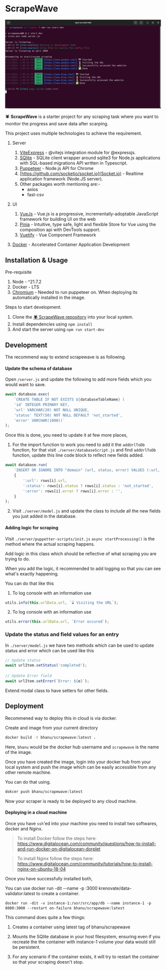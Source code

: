 # ScrapeWave

![scrapewave terminal image](scrapewave.png)

🕷️ **ScrapeWave** is a starter project for any scraping task where you want to monitor the progress and save data after scarping.

This project uses multiple technologies to achieve the requirement.

1. Server
    1. [ViteExpress](https://github.com/szymmis/vite-express) - @vitejs integration module for @expressjs.
    2. [SQlite](https://github.com/kriasoft/node-sqlite) - SQLite client wrapper around sqlite3 for Node.js applications with SQL-based migrations API written in Typescript.
    3. [Puppeteer](https://github.com/puppeteer/puppeteer) - Node.js API for Chrome
    4. [https://github.com/socketio/socket.io](Socket.io) - Realtime application framework (Node.JS server).
    5. Other packages worth mentioning are:-
    	- axios
		- fast-csv
2. UI
    1. [VueJs](https://vuejs.org/) - Vue.js is a progressive, incrementally-adoptable JavaScript framework for building UI on the web
    2. [Pinia](https://pinia.vuejs.org/) - Intuitive, type safe, light and flexible Store for Vue using the composition api with DevTools support.
    3. [Vuetify](https://vuetifyjs.com/en/getting-started/installation/) - Vue Component Framework

3. [Docker](https://www.docker.com/) - Accelerated Container Application Development

## Installation & Usage

Pre-requisite

1. Node - ^21.7.2
2. Docker - LTS
3. [Chromium](https://www.chromium.org/getting-involved/download-chromium/) - Needed to run puppeteer on. When deploying its automatically installed in the image.

Steps to start development.

1. Clone the [🕷️ ScrapeWave repository](https://github.com/git-bhanu/scrapewave) into your local system.
2. Install dependencies using `npm install`
3. And start the server using `npm run start-dev`

## Development

The recommend way to extend scrapewave is as following.

#### Update the schema of database

Open `/server.js` and update the following to add more fields which you would want to save. 

```js
await database.exec(
    `CREATE TABLE IF NOT EXISTS ${databaseTableName} (
    'id' INTEGER PRIMARY KEY,
    'url' VARCHAR(20) NOT NULL UNIQUE,
    'status' TEXT(50) NOT NULL DEFAULT 'not_started',
    'error' VARCHAR(1000))`
);
```

Once this is done, you need to update it at few more places,

1. For the import function to work you need to add it the `addUrlToDb` function, for that visit `./server/databaseScript.js` and find `addUrlToDb` function, update this line code block to reflect new fields added.

```js
await database.run(
    'INSERT OR IGNORE INTO "domain" (url, status, error) VALUES (:url, :status, :error)',
    {
        ':url': rows[i].url,
        ':status': rows[i].status ? rows[i].status : 'not_started',
        ':error': rows[i].error ? rows[i].error : '',
    }
);
```

2. Visit `./server/model.js` and update the class to include all the new fields you just added in the database.


#### Adding logic for scraping

Visit `./server/puppetter-scripts/init.js` `async startProcessing()` is the method where the actual scraping happens.

Add logic in this class which should be reflective of what scraping you are trying to do.

When you add the logic, it recommended to add logging so that you can see what's exactly happening.

You can do that like this

1. To log console with an information use 
```js
utils.info(this.urlData.url, `⌛ Visiting the URL`);
```
2. To log console with an information use 
```js
utils.error(this.urlData.url, `Error occured`);
``` 

### Update the status and field values for an entry

In `./server/model.js` we have two methods which can be used to update status and error which can be used like this

```js
// Update status
await urlItem.setStatus('completed');

// Update Error field
await urlItem.setError(`Error: ${e}`);
```

Extend modal class to have setters for other fields.


## Deployment

Recommened way to deploy this in cloud is via docker.

Create and image from your current directory

```bash
docker build -t bhanu/scrapewave:latest .
```
Here, `bhanu` would be the docker hub username and `scrapewave` is the name of the image.

Once you have created the image, login into your docker hub from your local system and push the image which can be easily accessible from any other remote machine.

You can do that using.

```bash
dokcer push bhanu/scrapewave:latest
```

Now your scraper is ready to be deployed to any cloud machine.

#### Deploying in a cloud machine

Once you have `ssh`'ed into your machine you need to install two softwares, docker and Nginx.

> To install Docker follow the steps here:
> https://www.digitalocean.com/community/questions/how-to-install-and-run-docker-on-digitalocean-dorplet

> To install Nginx follow the steps here:
> https://www.digitalocean.com/community/tutorials/how-to-install-nginx-on-ubuntu-18-04

Once you have successfully installed both,

You can use docker run -dit --name <instance-name> -p <port>:3000 krenovate/data-validator:latest to create a container.

```
docker run -dit -v instance-1:/usr/src/app/db --name instance-1 -p 8080:3000 --restart on-failure bhanu/scrapewave:latest
```

This command does quite a few things:

1. Creates a container using latest tag of bhanu/scrapewave

1. Mounts the SQlite database in your host filesystem, ensuring even if you recreate the the container with instance-1 volume your data would still be persistent.

1. For any scenario if the container exists, it will try to restart the container so that your scraping doesn't stop.